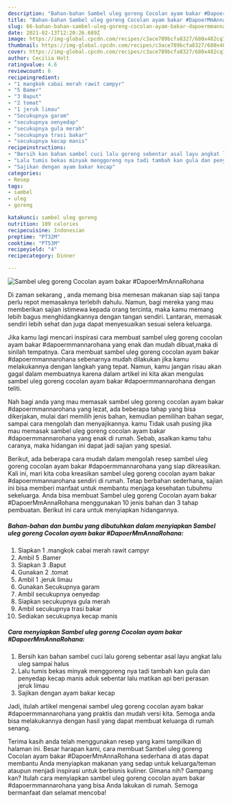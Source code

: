 ```yaml
---
description: "Bahan-bahan Sambel uleg goreng Cocolan ayam bakar #DapoerMmAnnaRohana Sederhana dan Mudah Dibuat"
title: "Bahan-bahan Sambel uleg goreng Cocolan ayam bakar #DapoerMmAnnaRohana Sederhana dan Mudah Dibuat"
slug: 66-bahan-bahan-sambel-uleg-goreng-cocolan-ayam-bakar-dapoermmannarohana-sederhana-dan-mudah-dibuat
date: 2021-02-13T12:20:26.689Z
image: https://img-global.cpcdn.com/recipes/c3ace789bcfa8327/680x482cq70/sambel-uleg-goreng-cocolan-ayam-bakar-dapoermmannarohana-foto-resep-utama.jpg
thumbnail: https://img-global.cpcdn.com/recipes/c3ace789bcfa8327/680x482cq70/sambel-uleg-goreng-cocolan-ayam-bakar-dapoermmannarohana-foto-resep-utama.jpg
cover: https://img-global.cpcdn.com/recipes/c3ace789bcfa8327/680x482cq70/sambel-uleg-goreng-cocolan-ayam-bakar-dapoermmannarohana-foto-resep-utama.jpg
author: Cecilia Holt
ratingvalue: 4.6
reviewcount: 6
recipeingredient:
- "1 mangkok cabai merah rawit campyr"
- "5 Bamer"
- "3 Baput"
- "2 tomat"
- "1 jeruk limau"
- "Secukupnya garam"
- "secukupnya oenyedap"
- "secukupnya gula merah"
- "secukupnya trasi bakar"
- "secukupnya kecap manis"
recipeinstructions:
- "Bersih kan bahan sambel cuci lalu goreng sebentar asal layu angkat lalu uleg sampai halus"
- "Lalu tumis bekas minyak menggoreng nya tadi tambah kan gula dan penyedap kecap manis aduk sebentar lalu matikan api beri perasan jeruk limau"
- "Sajikan dengan ayam bakar kecap"
categories:
- Resep
tags:
- sambel
- uleg
- goreng

katakunci: sambel uleg goreng 
nutrition: 109 calories
recipecuisine: Indonesian
preptime: "PT32M"
cooktime: "PT53M"
recipeyield: "4"
recipecategory: Dinner

---
```



![Sambel uleg goreng Cocolan ayam bakar #DapoerMmAnnaRohana](https://img-global.cpcdn.com/recipes/c3ace789bcfa8327/680x482cq70/sambel-uleg-goreng-cocolan-ayam-bakar-dapoermmannarohana-foto-resep-utama.jpg)

Di zaman  sekarang , anda memang bisa memesan makanan siap saji tanpa perlu repot memasaknya terlebih dahulu. Namun, bagi mereka yang mau memberikan sajian istimewa kepada orang tercinta, maka kamu memang lebih bagus menghidangkannya dengan tangan sendiri. Lantaran, memasak sendiri lebih sehat dan juga dapat menyesuaikan sesuai selera keluarga.

Jika kamu lagi mencari inspirasi cara membuat sambel uleg goreng cocolan ayam bakar #dapoermmannarohana yang enak dan mudah dibuat,maka di sinilah tempatnya. Cara membuat sambel uleg goreng cocolan ayam bakar #dapoermmannarohana  sebenarnya mudah dilakukan jika kamu melakukannya dengan langkah yang tepat. Namun, kamu jangan risau akan gagal dalam membuatnya 
karena dalam artikel ini kita akan mengulas sambel uleg goreng cocolan ayam bakar #dapoermmannarohana dengan teliti.  



Nah bagi anda yang mau memasak sambel uleg goreng cocolan ayam bakar #dapoermmannarohana yang lezat, ada beberapa tahap yang bisa dikerjakan, mulai dari memilih jenis bahan, kemudian pemilihan bahan segar, sampai cara mengolah dan menyajikannya. kamu Tidak usah pusing jika mau memasak sambel uleg goreng cocolan ayam bakar #dapoermmannarohana yang enak di rumah. Sebab, asalkan kamu  tahu caranya, maka hidangan ini dapat jadi sajian yang spesial.

Berikut, ada beberapa cara mudah dalam mengolah resep sambel uleg goreng cocolan ayam bakar #dapoermmannarohana yang siap dikreasikan. Kali ini, mari kita coba kreasikan sambel uleg goreng cocolan ayam bakar #dapoermmannarohana sendiri di rumah. Tetap berbahan sederhana, sajian ini bisa memberi manfaat untuk membantu menjaga kesehatan tubuhmu sekeluarga. Anda bisa membuat Sambel uleg goreng Cocolan ayam bakar #DapoerMmAnnaRohana menggunakan 10 jenis bahan dan 3 tahap pembuatan. Berikut ini cara untuk menyiapkan hidangannya.

<!--inarticleads1-->

##### Bahan-bahan dan bumbu yang dibutuhkan dalam menyiapkan Sambel uleg goreng Cocolan ayam bakar #DapoerMmAnnaRohana:

1. Siapkan 1 .mangkok cabai merah rawit campyr
1. Ambil 5 .Bamer
1. Siapkan 3 .Baput
1. Gunakan 2 .tomat
1. Ambil 1 .jeruk limau
1. Gunakan Secukupnya garam
1. Ambil secukupnya oenyedap
1. Siapkan secukupnya gula merah
1. Ambil secukupnya trasi bakar
1. Sediakan secukupnya kecap manis




<!--inarticleads2-->

##### Cara menyiapkan Sambel uleg goreng Cocolan ayam bakar #DapoerMmAnnaRohana:

1. Bersih kan bahan sambel cuci lalu goreng sebentar asal layu angkat lalu uleg sampai halus
1. Lalu tumis bekas minyak menggoreng nya tadi tambah kan gula dan penyedap kecap manis aduk sebentar lalu matikan api beri perasan jeruk limau
1. Sajikan dengan ayam bakar kecap




Jadi, itulah artikel mengenai  sambel uleg goreng cocolan ayam bakar #dapoermmannarohana  yang praktis dan mudah versi kita. Semoga anda bisa melakukannya dengan hasil yang dapat membuat keluarga di rumah senang. 

Terima kasih anda telah menggunakan resep yang kami tampilkan di halaman ini. Besar harapan kami, cara membuat  Sambel uleg goreng Cocolan ayam bakar #DapoerMmAnnaRohana sederhana di atas dapat membantu Anda menyiapkan makanan yang sedap untuk keluarga/teman ataupun menjadi inspirasi untuk berbisnis kuliner. Gimana nih? Gampang kan? Itulah cara menyiapkan sambel uleg goreng cocolan ayam bakar #dapoermmannarohana yang bisa Anda lakukan di rumah. Semoga bermanfaat dan selamat mencoba!

